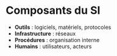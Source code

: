 # Composants du SI

* **Outils** : logiciels, matériels, protocoles
* **Infrastructure** : réseaux
* **Procédures** : organisation interne
* **Humains** : utilisateurs, acteurs